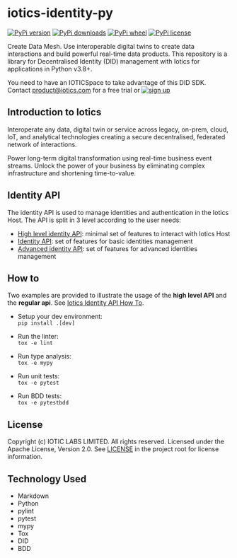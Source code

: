 # iotics-identity-py

[![PyPi version](https://pypip.in/v/iotics-identity/badge.svg)](https://pypi.org/project/iotics-identity/)
[![PyPi downloads](https://pypip.in/d/iotics-identity/badge.svg)](https://pypi.org/project/iotics-identity/#files)
[![PyPi wheel](https://pypip.in/wheel/iotics-identity/badge.svg)](https://pypi.org/project/iotics-identity/#files)
[![PyPi license](https://pypip.in/license/iotics-identity/badge.svg)](https://pypi.org/project/iotics-identity)

Create Data Mesh. Use interoperable digital twins to create data interactions and build powerful real-time data products. This repository is a library for Decentralised Identity (DID) management with Iotics for applications in Python v3.8+.

You need to have an IOTICSpace to take advantage of this DID SDK. Contact <a href="mailto:product@iotics.com">product@iotics.com</a> for a free trial or [![sign up](https://img.shields.io/badge/sign%20up-164194.svg?style=flat)](https://www.iotics.com/signup-preview-program/)

## Introduction to Iotics

Interoperate any data, digital twin or service across legacy, on-prem, cloud, IoT, and analytical technologies creating a secure decentralised, federated network of interactions.

Power long-term digital transformation using real-time business event streams. Unlock the power of your business by eliminating complex infrastructure and shortening time-to-value.

## Identity API

The identity API is used to manage identities and authentication in the Iotics Host.
The API is split in 3 level according to the user needs:

* [High level identity API](iotics/lib/identity/api/high_level_api.py): minimal set of features to interact with Iotics Host
* [Identity API](iotics/lib/identity/api/regular_api.py): set of features for basic identities management
* [Advanced identity API](iotics/lib/identity/api/advanced_api.py): set of features for advanced identities management

## How to

Two examples are provided to illustrate the usage of the **high level API** and the **regular api**.
See [Iotics Identity API How To](./how_to/README.md).

* Setup your dev environment: \
  `pip install .[dev]`

* Run the linter: \
  `tox -e lint`

* Run type analysis: \
  `tox -e mypy`

* Run unit tests: \
  `tox -e pytest`

* Run BDD tests: \
  `tox -e pytestbdd`

## License

Copyright (c) IOTIC LABS LIMITED. All rights reserved. Licensed under the Apache License, Version 2.0. See [LICENSE](./LICENSE) in the project root for license information.

## Technology Used

* Markdown
* Python
* pylint
* pytest
* mypy
* Tox
* DID
* BDD
